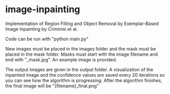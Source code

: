 # image-inpainting
Implementation of Region Filling and Object Removal by Exemplar-Based Image Inpainting by Criminisi et al.

Code can be run with "python main.py"

New images must be placed in the images folder and the mask must be placed in the mask folder. Masks must start with the image filename and end with "_mask.jpg". An example image is provided.

The output images are given in the output folder. A visualization of the inpainted image and the confidence values are saved every 20 iterations so you can see how the algorithm is progressing. After the algorithm finishes, the final image will be "{filename}_final.png"

